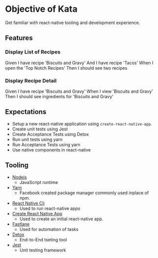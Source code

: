 # Objective of Kata

Get familiar with react-native tooling and development experience.

## Features

### Display List of Recipes

Given I have recipe 'Biscuits and Gravy'
And I have recipe 'Tacos'
When I open the 'Top Notch Recipes'
Then I should see two recipes

### Display Recipe Detail

Given I have recipe 'Biscuits and Gravy'
When I view 'Biscuits and Gravy'
Then I should see ingredients for 'Biscuits and Gravy'

## Expectations

* Setup a new react-native application using `create-react-native-app`. 
* Create unit tests using Jest
* Create Acceptance Tests using Detox
* Run unit tests using yarn
* Run Acceptance Tests using yarn
* Use native components in react-native

## Tooling

* [Nodejs](https://nodejs.org/en/)
  * JavaScript runtime
* [Yarn](https://yarnpkg.com/en/)
  * Facebook created package manager commonly used inplace of npm.
* [React Native Cli](https://www.npmjs.com/package/react-native-cli)
  * Used to run react-native apps
* [Create React Native App](https://github.com/react-community/create-react-native-app)
  * Used to create an initial react-native app.
* [Fastlane](https://docs.fastlane.tools/)
  * Used for automation of tasks
* [Detox](https://github.com/wix/detox)
  * End-to-End tseting tool
* [Jest](https://facebook.github.io/jest/)
  * Unit testing framework
